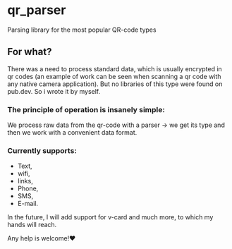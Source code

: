 # qr_parser

Parsing library for the most popular QR-code types

## For what?

There was a need to process standard data, which is usually encrypted in qr codes (an example of work can be seen when scanning a qr code with any native camera application).
But no libraries of this type were found on pub.dev.
So i wrote it by myself.

### The principle of operation is insanely simple:
We process raw data from the qr-code with a parser -> we get its type and then we work with a convenient data format.

### Currently supports:
* Text,
* wifi,
* links,
* Phone,
* SMS,
* E-mail.

In the future, I will add support for v-card and much more, to which my hands will reach.

Any help is welcome!❤
